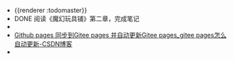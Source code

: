 - {{renderer :todomaster}}
- DONE 阅读《魔幻玩具铺》第二章，完成笔记
-
- [Github pages 同步到Gitee pages 并自动更新Gitee pages_gitee pages怎么自动更新-CSDN博客](https://blog.csdn.net/a12355556/article/details/124523405)
-